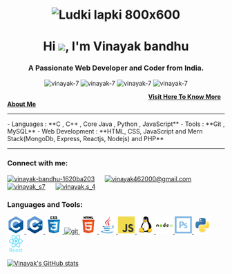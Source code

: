 <h1 align="center"><img title="ludki-lapki-800x600.gif" height = "200"  src="https://cdn.dribbble.com/users/2203467/screenshots/6111843/ludki-lapki-800x600.gif" alt="Ludki lapki 800x600"></h1>
<h1 align="center">Hi <img src="https://github.com/TheDudeThatCode/TheDudeThatCode/blob/master/Assets/Hi.gif" width="40px">, I'm Vinayak bandhu</h1>
<h3 align="center">A Passionate Web Developer and Coder from India.</h3>

<p align="center"> <img src="https://komarev.com/ghpvc/?username=vinayak-7&label=Profile%20views&color=0e75b6&style=flat" alt="vinayak-7" />&nbsp;<img src="https://img.shields.io/badge/CODING-%3A%3A%20love-red" alt="vinayak-7" />&nbsp;<img src="https://img.shields.io/badge/OPEN%20SOURCE%20ENTHUSIAST-Always-brightgreen" alt="vinayak-7" />&nbsp;<img src="https://camo.githubusercontent.com/7d880f217d558a5183c9af2332c2517b00a6c4ff0b29297bd6881dd5bf867887/68747470733a2f2f696d672e736869656c64732e696f2f62616467652f726174696e672d2545322539382538352545322539382538352545322539382538352545322539382538352545322539382538362d627269676874677265656e" alt="vinayak-7" /> </p>

&nbsp;&nbsp;&nbsp;&nbsp;&nbsp;&nbsp;&nbsp;&nbsp;&nbsp;&nbsp;&nbsp;&nbsp;&nbsp;&nbsp;&nbsp;&nbsp;&nbsp;&nbsp;&nbsp;&nbsp;&nbsp;&nbsp;&nbsp;&nbsp;&nbsp;&nbsp;&nbsp;&nbsp;&nbsp;&nbsp;&nbsp;&nbsp;&nbsp;&nbsp;&nbsp;&nbsp;&nbsp;&nbsp;&nbsp;&nbsp;&nbsp;&nbsp;&nbsp;&nbsp;&nbsp;&nbsp;&nbsp;&nbsp;&nbsp;&nbsp;&nbsp;&nbsp;&nbsp;&nbsp;&nbsp;&nbsp;&nbsp;&nbsp;&nbsp;&nbsp;&nbsp;&nbsp;&nbsp;&nbsp;&nbsp;&nbsp;&nbsp;&nbsp;&nbsp;&nbsp;&nbsp;&nbsp;&nbsp;&nbsp;&nbsp;&nbsp;&nbsp;&nbsp;&nbsp;&nbsp;&nbsp;&nbsp; **[Visit Here To Know More About Me](https://vinayak-7.github.io/portfolio/)**

<hr>
<div>
- Languages : **C , C++ , Core Java , Python , JavaScript**
- Tools : **Git , MySQL**
- Web Development : **HTML, CSS, JavaScript and Mern Stack(MongoDb, Express, Reactjs, Nodejs) and PHP**
</div>
</p>
<hr>
<h3 align="left">Connect with me:</h3>
<p align="left">
<a href="https://www.linkedin.com/in/vinayak-bandhu-1620ba203/" target="_blank"><img align="center" src="https://cdn.jsdelivr.net/npm/simple-icons@3.0.1/icons/linkedin.svg" alt="vinayak-bandhu-1620ba203" height="30" width="40" /></a>&nbsp;&nbsp;&nbsp;&nbsp;&nbsp;
<a href="https://fb.com/vinayak462000@gmail.com" target="_blank"><img align="center" src="https://cdn.jsdelivr.net/npm/simple-icons@3.0.1/icons/facebook.svg" alt="vinayak462000@gmail.com" height="30" width="40" /></a>&nbsp;&nbsp;&nbsp;&nbsp;&nbsp;
<a href="https://twitter.com/vinayak_s7" target="_blank"><img align="center" src="https://cdn.jsdelivr.net/npm/simple-icons@3.0.1/icons/twitter.svg" alt="vinayak_s7" height="30" width="40" /></a>&nbsp;&nbsp;&nbsp;&nbsp;&nbsp;
<a href="https://www.instagram.com/vinayak.s_4/" target="_blank"><img align="center" src="https://cdn.jsdelivr.net/npm/simple-icons@3.0.1/icons/instagram.svg" alt="vinayak.s_4" height="30" width="40" /></a>&nbsp;&nbsp;&nbsp;&nbsp;&nbsp;
</p>

<h3 align="left">Languages and Tools:</h3>
<p align="left"> <a href="https://www.cprogramming.com/" target="_blank"> <img src="https://raw.githubusercontent.com/devicons/devicon/master/icons/c/c-original.svg" alt="c" width="40" height="40"/> </a> <a href="https://www.w3schools.com/cpp/" target="_blank"> <img src="https://raw.githubusercontent.com/devicons/devicon/master/icons/cplusplus/cplusplus-original.svg" alt="cplusplus" width="40" height="40"/> </a> <a href="https://www.w3schools.com/css/" target="_blank"> <img src="https://raw.githubusercontent.com/devicons/devicon/master/icons/css3/css3-original-wordmark.svg" alt="css3" width="40" height="40"/> </a> <a href="https://git-scm.com/" target="_blank"> <img src="https://www.vectorlogo.zone/logos/git-scm/git-scm-icon.svg" alt="git" width="40" height="40"/> </a> <a href="https://www.w3.org/html/" target="_blank"> <img src="https://raw.githubusercontent.com/devicons/devicon/master/icons/html5/html5-original-wordmark.svg" alt="html5" width="40" height="40"/> </a> <a href="https://www.java.com" target="_blank"> <img src="https://raw.githubusercontent.com/devicons/devicon/master/icons/java/java-original.svg" alt="java" width="40" height="40"/> </a> <a href="https://developer.mozilla.org/en-US/docs/Web/JavaScript" target="_blank"> <img src="https://raw.githubusercontent.com/devicons/devicon/master/icons/javascript/javascript-original.svg" alt="javascript" width="40" height="40"/> </a> <a href="https://www.linux.org/" target="_blank"> <img src="https://raw.githubusercontent.com/devicons/devicon/master/icons/linux/linux-original.svg" alt="linux" width="40" height="40"/> </a> <a href="https://nodejs.org" target="_blank"> <img src="https://raw.githubusercontent.com/devicons/devicon/master/icons/nodejs/nodejs-original-wordmark.svg" alt="nodejs" width="40" height="40"/> </a> <a href="https://www.photoshop.com/en" target="_blank"> <img src="https://raw.githubusercontent.com/devicons/devicon/master/icons/photoshop/photoshop-line.svg" alt="photoshop" width="40" height="40"/> </a> <a href="https://www.python.org" target="_blank"> <img src="https://raw.githubusercontent.com/devicons/devicon/master/icons/python/python-original.svg" alt="python" width="40" height="40"/> </a> <a href="https://reactjs.org/" target="_blank"> <img src="https://raw.githubusercontent.com/devicons/devicon/master/icons/react/react-original-wordmark.svg" alt="react" width="40" height="40"/> </a> </p>

[![Vinayak's GitHub stats](https://github-readme-stats.vercel.app/api?username=vinayak-7&show_icons=true&theme=radical)](https://github.com/vinayak-7/github-readme-stats)
